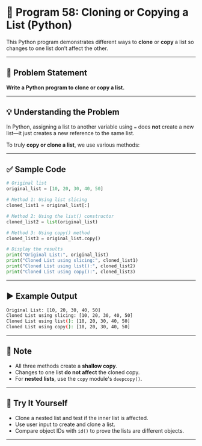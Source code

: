 
# 📝 Program 58: Cloning or Copying a List (Python)

This Python program demonstrates different ways to **clone** or **copy** a list so changes to one list don’t affect the other.

---

## 📌 Problem Statement

**Write a Python program to clone or copy a list.**

---

## 💡 Understanding the Problem

In Python, assigning a list to another variable using `=` does **not** create a new list—it just creates a new reference to the same list.

To truly **copy or clone a list**, we use various methods:

---

## ✅ Sample Code

```python
# Original list
original_list = [10, 20, 30, 40, 50]

# Method 1: Using list slicing
cloned_list1 = original_list[:]

# Method 2: Using the list() constructor
cloned_list2 = list(original_list)

# Method 3: Using copy() method
cloned_list3 = original_list.copy()

# Display the results
print("Original List:", original_list)
print("Cloned List using slicing:", cloned_list1)
print("Cloned List using list():", cloned_list2)
print("Cloned List using copy():", cloned_list3)
```

---

## ▶️ Example Output

```bash
Original List: [10, 20, 30, 40, 50]
Cloned List using slicing: [10, 20, 30, 40, 50]
Cloned List using list(): [10, 20, 30, 40, 50]
Cloned List using copy(): [10, 20, 30, 40, 50]
```

---

## 🧠 Note

- All three methods create a **shallow copy**.
- Changes to one list **do not affect** the cloned copy.
- For **nested lists**, use the `copy` module's `deepcopy()`.

---

## 🧪 Try It Yourself

- Clone a nested list and test if the inner list is affected.
- Use user input to create and clone a list.
- Compare object IDs with `id()` to prove the lists are different objects.

---

